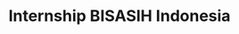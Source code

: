 ---
layout:   certificate
title:    "Internship BISASIH Indonesia"
slug:     internship-bisasih
category: miscellaneous
issuer:   "BISASIH Indonesia"
---